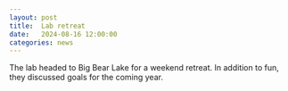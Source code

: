 ```yaml
---
layout: post
title:  Lab retreat
date:   2024-08-16 12:00:00
categories: news
---
```

The lab headed to Big Bear Lake for a weekend retreat. In addition to fun, they discussed goals for the coming year.